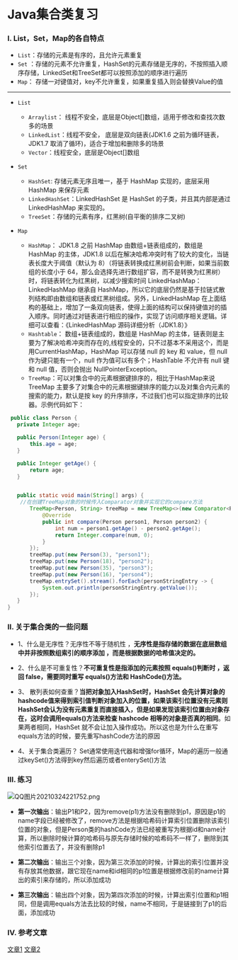  # Java集合类复习

### Ⅰ. List，Set，Map的各自特点

- `List`：存储的元素是有序的，且允许元素重复
- `Set` ：存储的元素不允许重复，HashSet的元素存储是无序的，不按照插入顺序存储，LinkedSet和TreeSet都可以按照添加的顺序进行遍历
- `Map`： 存储一对键值对，key不允许重复，如果重复插入则会替换Value的值

---

- `List`
  - `Arraylist`： 线程不安全，底层是Object[]数组，适用于修改和查找次数多的场景
  - `LinkedList`：线程不安全， 底层是双向链表(JDK1.6 之前为循环链表，JDK1.7 取消了循环)，适合于增加和删除多的场景
  - `Vector`：线程安全，底层是Object[]数组

- `Set`
   - `HashSet`: 存储元素无序且唯一，基于 HashMap 实现的，底层采用 HashMap 来保存元素
   - `LinkedHashSet`：LinkedHashSet 是 HashSet 的子类，并且其内部是通过 LinkedHashMap 来实现的。
   - `TreeSet`：存储的元素有序，红黑树(自平衡的排序二叉树)


- `Map`
  - `HashMap`： JDK1.8 之前 HashMap 由数组+链表组成的，数组是 HashMap 的主体，JDK1.8 以后在解决哈希冲突时有了较大的变化，当链表长度大于阈值（默认为 8）（将链表转换成红黑树前会判断，如果当前数组的长度小于 64，那么会选择先进行数组扩容，而不是转换为红黑树）时，将链表转化为红黑树，以减少搜索时间
LinkedHashMap： LinkedHashMap 继承自 HashMap，所以它的底层仍然是基于拉链式散列结构即由数组和链表或红黑树组成。另外，LinkedHashMap 在上面结构的基础上，增加了一条双向链表，使得上面的结构可以保持键值对的插入顺序。同时通过对链表进行相应的操作，实现了访问顺序相关逻辑。详细可以查看：《LinkedHashMap 源码详细分析（JDK1.8）》
  - `Hashtable`： 数组+链表组成的，数组是 HashMap 的主体，链表则是主要为了解决哈希冲突而存在的,线程安全的，只不过基本不采用这个，而是用CurrentHashMap，HashMap 可以存储 null 的 key 和 value，但 null 作为键只能有一个，null 作为值可以有多个；HashTable 不允许有 null 键和 null 值，否则会抛出 NullPointerException。
  - `TreeMap`：可以对集合中的元素根据键排序的，相比于HashMap来说 TreeMap 主要多了对集合中的元素根据键排序的能力以及对集合内元素的搜索的能力，默认是按 key 的升序排序，不过我们也可以指定排序的比较器。示例代码如下：
 ```java
  public class Person {
    private Integer age;

    public Person(Integer age) {
        this.age = age;
    }

    public Integer getAge() {
        return age;
    }


    public static void main(String[] args) {
     //在创建TreeMap对象的时候传入Comparator对象并实现它的compare方法
        TreeMap<Person, String> treeMap = new TreeMap<>(new Comparator<Person>() {
            @Override
            public int compare(Person person1, Person person2) {
                int num = person1.getAge() - person2.getAge();
                return Integer.compare(num, 0);
            }
        });
        treeMap.put(new Person(3), "person1");
        treeMap.put(new Person(18), "person2");
        treeMap.put(new Person(35), "person3");
        treeMap.put(new Person(16), "person4");
        treeMap.entrySet().stream().forEach(personStringEntry -> {
            System.out.println(personStringEntry.getValue());
        });
    }
}

 ```



### Ⅱ. 关于集合类的一些问题
- 1、什么是无序性？无序性不等于随机性 ，**无序性是指存储的数据在底层数组中并非按照数组索引的顺序添加 ，而是根据数据的哈希值决定的。**

- 2、什么是不可重复性？**不可重复性是指添加的元素按照 equals()判断时 ，返回 false，需要同时重写 equals()方法和 HashCode()方法。**

- 3、 散列表如何查重？**当把对象加入HashSet时，HashSet 会先计算对象的hashcode值来得到索引值判断对象加入的位置，如果该索引位置没有元素则HashSet会认为没有元素重复而直接插入，但是如果发现该索引位置由对象存在，这时会调用equals()方法来检查 hashcode 相等的对象是否真的相同**。如果两者相同，HashSet 就不会让加入操作成功。所以这也是为什么在重写equals方法的时候，要先重写hashCode方法的原因

- 4、关于集合类遍历？ Set通常使用迭代器和增强for循环，Map的遍历一般通过keySet()方法得到key然后遍历或者enterySet()方法

### Ⅲ. 练习

![QQ图片20210324221752.png](http://codezhou.com/upload/2021/03/QQ%E5%9B%BE%E7%89%8720210324221752-10551c0c7ba04426b71a03c5dc7db98c.png)

- **第一次输出**：输出P1和P2，因为remove(p1)方法没有删除到p1，原因是p1的name字段已经被修改了，remove方法是根据哈希码计算索引位置删除该索引位置的对象，但是Person类的hashCode方法已经被重写为根据id和name计算，所以删除时候计算的哈希码与原先存储时候的哈希码不一样了，删除到其他索引位置去了，并没有删除p1

- **第二次输出**：输出三个对象，因为第三次添加的时候，计算出的索引位置并没有存放其他数据，跟它现在name和id相同的p1位置是根据修改前的name计算出的索引来存储的，所以添加成功

- **第三次输出**：输出四个对象，因为第四次添加的时候，计算出索引位置和p1相同，但是调用equals方法去比较的时候，name不相同，于是链接到了p1的后面，添加成功

### Ⅳ. 参考文章
[文章1](https://snailclimb.gitee.io/javaguide/#/docs/java/collection/Java%E9%9B%86%E5%90%88%E6%A1%86%E6%9E%B6%E5%B8%B8%E8%A7%81%E9%9D%A2%E8%AF%95%E9%A2%98?id=_111-java-%e9%9b%86%e5%90%88%e6%a6%82%e8%a7%88)
[文章2](https://www.bilibili.com/video/BV1YA411T76k?p=54)